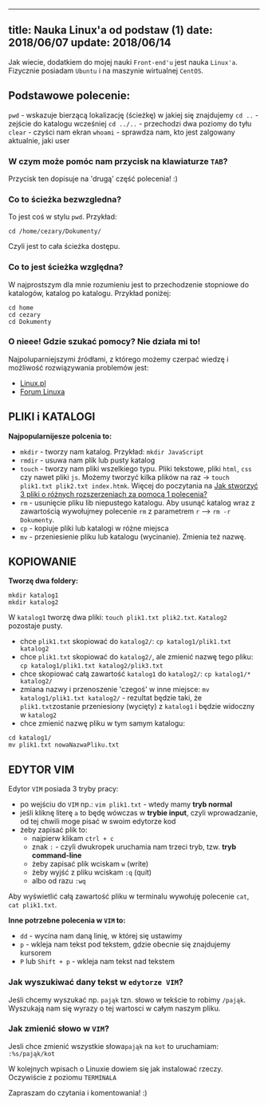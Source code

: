 ----
title: Nauka Linux'a od podstaw (1)
date: 2018/06/07
update: 2018/06/14
----

Jak wiecie, dodatkiem do mojej nauki `Front-end'u` jest nauka `Linux'a`.
Fizycznie posiadam `Ubuntu` i na maszynie wirtualnej `CentOS`.

## Podstawowe polecenie:

`pwd` - wskazuje bierzącą lokalizację (ścieżkę) w jakiej się znajdujemy
`cd ..` - zejście do katalogu wcześniej
`cd ../..` - przechodzi dwa poziomy do tyłu
`clear` - czyści nam ekran
`whoami` - sprawdza nam, kto jest zalgowany aktualnie, jaki user

### W czym może pomóc nam przycisk na klawiaturze `TAB`?

Przycisk ten dopisuje na 'drugą' część polecenia! :)

### Co to ścieżka bezwzgledna?

To jest coś w stylu `pwd`. Przykład:

```
cd /home/cezary/Dokumenty/
```

Czyli jest to cała ścieżka dostępu.

### Co to jest ścieżka względna?

W najprostszym dla mnie rozumieniu jest to przechodzenie stopniowe do katalogów, katalog po katalogu. Przykład poniżej:

```
cd home
cd cezary
cd Dokumenty
```

### O nieee! Gdzie szukać pomocy? Nie działa mi to!

Najpoluparniejszymi źródłami, z którego możemy czerpać wiedzę i
możliwość rozwiązywania problemów jest:

* [Linux.pl](http://www.linux.pl)
* [Forum Linuxa](http://www.forum.linux.pl)

## PLIKI i KATALOGI

**Najpopularnijesze polcenia to:**

* `mkdir` - tworzy nam katalog. Przykład: `mkdir JavaScript`
* `rmdir` - usuwa nam plik lub pusty katalog
* `touch` - tworzy nam pliki wszelkiego typu. Pliki tekstowe, pliki
    `html`, `css` czy nawet pliki `js`. Możemy tworzyć kilka plików na
    raz -> `touch plik1.txt plik2.txt index.htmk`. Więcej do poczytania
    na [Jak stworzyć 3 pliki o różnych rozszerzeniach za pomocą 1 polecenia?](https://piecioshka.pl/blog/2018/05/21/jak-stworzyc-3-pliki-o-roznych-rozszerzeniach.html)
* `rm` - usunięcie pliku lib niepustego katalogu. Aby usunąć katalog
    wraz z zawartością wywołujmey polecenie `rm` z parametrem `r` --> `rm -r Dokumenty`.
* `cp` - kopiuje pliki lub katalogi w różne miejsca
* `mv` - przeniesienie pliku lub katalogu (wycinanie). Zmienia też nazwę.

## KOPIOWANIE

**Tworzę dwa foldery:**

```
mkdir katalog1
mkdir katalog2
```

W `katalog1` tworzę dwa pliki: `touch plik1.txt plik2.txt`.
`Katalog2` pozostaje pusty.

* chce `plik1.txt` skopiować do `katalog2/`:
    `cp katalog1/plik1.txt katalog2`
* chce `plik1.txt` skopiować do `katalog2/`, ale zmienić nazwę tego pliku:
    `cp katalog1/plik1.txt katalog2/plik3.txt`
* chce skopiować całą zawartość `katalog1` do `katalog2/`:
    `cp katalog1/* katalog2/`
* zmiana nazwy i przenoszenie 'czegoś' w inne miejsce:
    `mv katalog1/plik1.txt katalog2/` - rezultat będzie taki, że
    `plik1.txt`zostanie przeniesiony (wycięty) z `katalog1` i będzie
    widoczny w `katalog2`
* chce zmienić nazwę pliku w tym samym katalogu:

```
cd katalog1/
mv plik1.txt nowaNazwaPliku.txt
```

## EDYTOR VIM

Edytor `VIM` posiada 3 tryby pracy:
* po wejściu do `VIM` np.: `vim plik1.txt` - wtedy mamy **tryb normal**
* jeśli kliknę literę `a` to będę wówczas w **trybie input**, czyli
    wprowadzanie, od tej chwili moge pisać w swoim edytorze kod
* żeby zapisać plik to:
  * najpierw klikam `ctrl + c`
  * znak `:` - czyli dwukropek uruchamia nam trzeci tryb, tzw. **tryb command-line**
  * żeby zapisać plik wciskam `w` (write)
  * żeby wyjść z pliku wciskam `:q` (quit)
  * albo od razu `:wq`

Aby wyświetlić całą zawartość pliku w terminalu wywołuję polecenie `cat`,
`cat plik1.txt`.

**Inne potrzebne polecenia w **`VIM`** to:**

* `dd` - wycina nam daną linię, w której się ustawimy
* `p` - wkleja nam tekst pod tekstem, gdzie obecnie się znajdujemy kursorem
* `P` lub `Shift + p` - wkleja nam tekst nad tekstem

### Jak wyszukiwać dany tekst w `edytorze VIM`?

Jeśli chcemy wyszukać np. `pająk` tzn. słowo w tekście to robimy `/pająk`.
Wyszukają nam się wyrazy o tej wartosci w całym naszym pliku.

### Jak zmienić słowo w `VIM`?

Jesli chce zmienić wszystkie słowa`pająk` na `kot` to uruchamiam: `:%s/pająk/kot`


W kolejnych wpisach o Linuxie dowiem się jak instalować rzeczy.
Oczywiście z poziomu `TERMINALA`

Zapraszam do czytania i komentowania! :)




